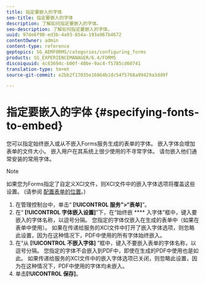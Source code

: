 ```yaml
---
title: 指定要嵌入的字体
seo-title: 指定要嵌入的字体
description: 了解如何指定要嵌入的字体。
seo-description: 了解如何指定要嵌入的字体。
uuid: 97de6f98-ed3b-4a93-854a-193a967b4672
contentOwner: admin
content-type: reference
geptopics: SG_AEMFORMS/categories/configuring_forms
products: SG_EXPERIENCEMANAGER/6.4/FORMS
discoiquuid: 4c83694c-b00f-40be-9ac4-f5785cd60741
translation-type: tm+mt
source-git-commit: e2bb2f17035e16864b1dc54f5768a99429a3dd9f

---
```



# 指定要嵌入的字体 {#specifying-fonts-to-embed}

您可以指定始终嵌入或从不嵌入Forms服务生成的表单的字体。 嵌入字体会增加表单的文件大小。 嵌入用户在其系统上很少使用的不寻常字体。 请勿嵌入他们通常安装的常用字体。

>[!NOTE]
>
>如果您为Forms指定了自定义XCI文件，则XCI文件中的嵌入字体选项将覆盖这些设置。 (请参阅 [配置表单的位置](/help/forms/using/admin-help/configuring-locations-forms.md#configuring-locations-for-forms)。)

1. 在管理控制台中，单击“ **[!UICONTROL 服务”>“表单]**”。
1. 在“ **[!UICONTROL 字体嵌入设置]**”下，在“始终嵌 **** 入字体”框中，键入要嵌入的字体名称，以逗号分隔。 您指定的字体仅嵌入在生成的表单中（如果在表单中使用）。 如果在传递给服务的XCI文件中打开了嵌入字体选项，则忽略此设置，因为在这种情况下，PDF中使用的所有字体始终嵌入。
1. 在“从 **[!UICONTROL 不嵌入字体]** ”框中，键入不要嵌入表单的字体名称，以逗号分隔。 您指定的字体不会嵌入到PDF中，即使在生成的PDF中使用也是如此。 如果传递给服务的XCI文件中的嵌入字体选项已关闭，则忽略此设置，因为在这种情况下，PDF中使用的字体均未嵌入。
1. 单击&#x200B;**[!UICONTROL 保存]**。

